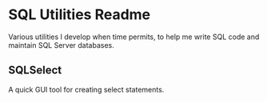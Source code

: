 ﻿# SQL Utilities Readme

Various utilities I develop when time permits, to help me write SQL code and maintain
SQL Server databases.

## SQLSelect

A quick GUI tool for creating select statements.